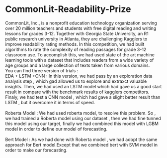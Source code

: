 # CommonLit-Readability-Prize
CommonLit, Inc., is a nonprofit education technology organization serving over 20 million teachers and students with free digital reading and writing lessons for grades 3-12. Together with Georgia State University, an R1 public research university in Atlanta, they are challenging Kagglers to improve readability rating methods. In this competition, we had built algorithms to rate the complexity of reading passages for grade 3-12 classroom use. To accomplish this, we had used state of the art machine learning tools with a dataset that includes readers from a wide variety of age groups and a large collection of texts taken from various domains.<br/>
You can find three version of trials :<br/>
EDA + LSTM +CNN : In this version, we had pass by an exploration data analysis step , which gad allowed us to explore and extraxct valuable insights. Then, we had used an LSTM model which had gave us  a good start result in compare with the benchmark results of kagglers competitors. Finaly, we had test a CNN model , which had gave a slight better result than LSTM , but it overcome it in terms of speed.<br/>        
Roberta Model : We had used roberta model, to resolve this problem. So , we had trained a Roberta model using our dataset , then we had fine tunned this model using our target, finally we had combined this model with LGBM model in order to define our model of forecasting.</br>      
Bert Model : As we had done with Roberta model , we had adopt the same approach for Bert model.Except that we combined bert with SVM model in  order to make our forecasting.       
